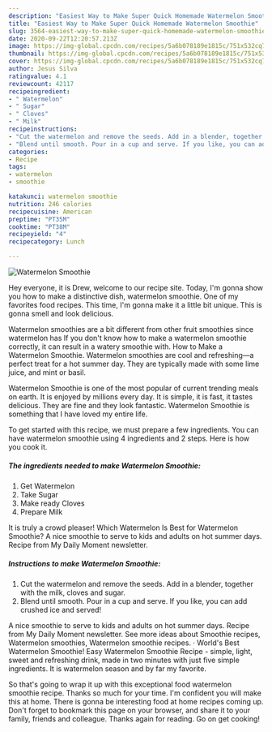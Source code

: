 ```yaml
---
description: "Easiest Way to Make Super Quick Homemade Watermelon Smoothie"
title: "Easiest Way to Make Super Quick Homemade Watermelon Smoothie"
slug: 3564-easiest-way-to-make-super-quick-homemade-watermelon-smoothie
date: 2020-09-22T12:20:57.213Z
image: https://img-global.cpcdn.com/recipes/5a6b078189e1815c/751x532cq70/watermelon-smoothie-recipe-main-photo.jpg
thumbnail: https://img-global.cpcdn.com/recipes/5a6b078189e1815c/751x532cq70/watermelon-smoothie-recipe-main-photo.jpg
cover: https://img-global.cpcdn.com/recipes/5a6b078189e1815c/751x532cq70/watermelon-smoothie-recipe-main-photo.jpg
author: Jesus Silva
ratingvalue: 4.1
reviewcount: 42117
recipeingredient:
- " Watermelon"
- " Sugar"
- " Cloves"
- " Milk"
recipeinstructions:
- "Cut the watermelon and remove the seeds. Add in a blender, together with the milk, cloves and sugar."
- "Blend until smooth. Pour in a cup and serve. If you like, you can add crushed ice and served!"
categories:
- Recipe
tags:
- watermelon
- smoothie

katakunci: watermelon smoothie 
nutrition: 246 calories
recipecuisine: American
preptime: "PT35M"
cooktime: "PT38M"
recipeyield: "4"
recipecategory: Lunch

---
```



![Watermelon Smoothie](https://img-global.cpcdn.com/recipes/5a6b078189e1815c/751x532cq70/watermelon-smoothie-recipe-main-photo.jpg)

Hey everyone, it is Drew, welcome to our recipe site. Today, I'm gonna show you how to make a distinctive dish, watermelon smoothie. One of my favorites food recipes. This time, I'm gonna make it a little bit unique. This is gonna smell and look delicious.

Watermelon smoothies are a bit different from other fruit smoothies since watermelon has If you don&#39;t know how to make a watermelon smoothie correctly, it can result in a watery smoothie with. How to Make a Watermelon Smoothie. Watermelon smoothies are cool and refreshing—a perfect treat for a hot summer day. They are typically made with some lime juice, and mint or basil.

Watermelon Smoothie is one of the most popular of current trending meals on earth. It is enjoyed by millions every day. It is simple, it is fast, it tastes delicious. They are fine and they look fantastic. Watermelon Smoothie is something that I have loved my entire life.


To get started with this recipe, we must prepare a few ingredients. You can have watermelon smoothie using 4 ingredients and 2 steps. Here is how you cook it.

<!--inarticleads1-->

##### The ingredients needed to make Watermelon Smoothie:

1. Get  Watermelon
1. Take  Sugar
1. Make ready  Cloves
1. Prepare  Milk


It is truly a crowd pleaser! Which Watermelon Is Best for Watermelon Smoothie? A nice smoothie to serve to kids and adults on hot summer days. Recipe from My Daily Moment newsletter. 

<!--inarticleads2-->

##### Instructions to make Watermelon Smoothie:

1. Cut the watermelon and remove the seeds. Add in a blender, together with the milk, cloves and sugar.
1. Blend until smooth. Pour in a cup and serve. If you like, you can add crushed ice and served!


A nice smoothie to serve to kids and adults on hot summer days. Recipe from My Daily Moment newsletter. See more ideas about Smoothie recipes, Watermelon smoothies, Watermelon smoothie recipes. · World&#39;s Best Watermelon Smoothie! Easy Watermelon Smoothie Recipe - simple, light, sweet and refreshing drink, made in two minutes with just five simple ingredients. It is watermelon season and by far my favorite. 

So that's going to wrap it up with this exceptional food watermelon smoothie recipe. Thanks so much for your time. I'm confident you will make this at home. There is gonna be interesting food at home recipes coming up. Don't forget to bookmark this page on your browser, and share it to your family, friends and colleague. Thanks again for reading. Go on get cooking!
